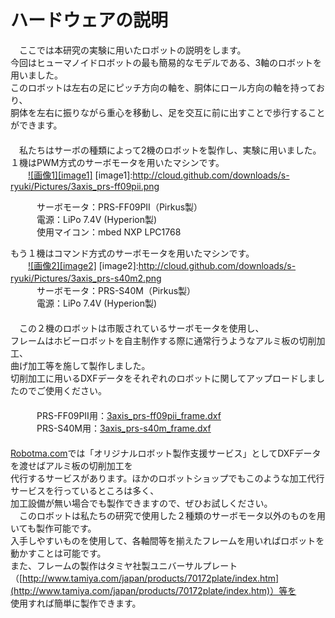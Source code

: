 ハードウェアの説明
==================
　ここでは本研究の実験に用いたロボットの説明をします。  
今回はヒューマノイドロボットの最も簡易的なモデルである、3軸のロボットを用いました。  
このロボットは左右の足にピッチ方向の軸を、胴体にロール方向の軸を持っており、  
胴体を左右に振りながら重心を移動し、足を交互に前に出すことで歩行することができます。  
　  
　私たちはサーボの種類によって2機のロボットを製作し、実験に用いました。  
１機はPWM方式のサーボモータを用いたマシンです。  
　　[![画像1][image1]](http://cloud.github.com/downloads/s-ryuki/Pictures/3axis_prs-ff09pii.png)
[image1]:http://cloud.github.com/downloads/s-ryuki/Pictures/3axis_prs-ff09pii.png

　　　サーボモータ：PRS-FF09PⅡ（Pirkus製）  
　　　電源：LiPo 7.4V (Hyperion製)  
　　　使用マイコン：mbed NXP LPC1768  

もう１機はコマンド方式のサーボモータを用いたマシンです。  
　　[![画像2][image2]](http://cloud.github.com/downloads/s-ryuki/Pictures/3axis_prs-s40m2.png)
[image2]:http://cloud.github.com/downloads/s-ryuki/Pictures/3axis_prs-s40m2.png
　  
　　　サーボモータ：PRS-S40M（Pirkus製）  
　　　電源：LiPo 7.4V  (Hyperion製)  
　  
　この２機のロボットは市販されているサーボモータを使用し、  
フレームはホビーロボットを自主制作する際に通常行うようなアルミ板の切削加工、  
曲げ加工等を施して製作しました。    
切削加工に用いるDXFデータをそれぞれのロボットに関してアップロードしましたのでご使用ください。  
　  
　　　PRS-FF09PⅡ用：[3axis_prs-ff09pii_frame.dxf]()  
　　　PRS-S40M用：[3axis_prs-s40m_frame.dxf]()  
　  
[Robotma.com](http://www.robotma.com/)では「オリジナルロボット製作支援サービス」としてDXFデータを渡せばアルミ板の切削加工を  
代行するサービスがあります。ほかのロボットショップでもこのような加工代行サービスを行っているところは多く、  
加工設備が無い場合でも製作できますので、ぜひお試しください。  
　このロボットは私たちの研究で使用した２種類のサーボモータ以外のものを用いても製作可能です。  
入手しやすいものを使用して、各軸間等を揃えたフレームを用いればロボットを動かすことは可能です。  
また、フレームの製作はタミヤ社製ユニバーサルプレート（[http://www.tamiya.com/japan/products/70172plate/index.htm](http://www.tamiya.com/japan/products/70172plate/index.htm)）等を  
使用すれば簡単に製作できます。　　

